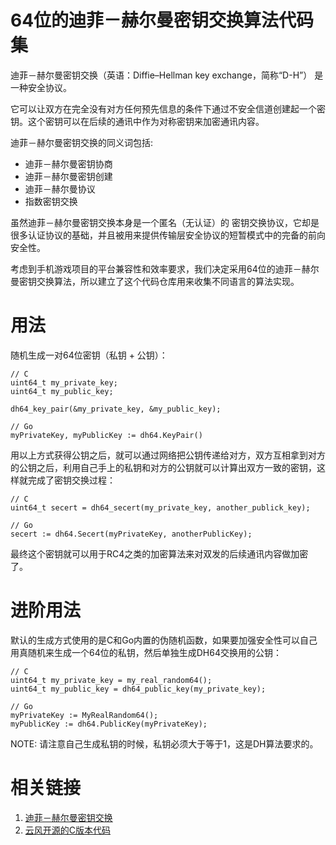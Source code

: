 64位的迪菲－赫尔曼密钥交换算法代码集
===============================

迪菲－赫尔曼密钥交换（英语：Diffie–Hellman key exchange，简称“D-H”） 是一种安全协议。

它可以让双方在完全没有对方任何预先信息的条件下通过不安全信道创建起一个密钥。这个密钥可以在后续的通讯中作为对称密钥来加密通讯内容。

迪菲－赫尔曼密钥交换的同义词包括:

* 迪菲－赫尔曼密钥协商
* 迪菲－赫尔曼密钥创建
* 迪菲－赫尔曼协议
* 指数密钥交换

虽然迪菲－赫尔曼密钥交换本身是一个匿名（无认证）的 密钥交换协议，它却是很多认证协议的基础，并且被用来提供传输层安全协议的短暂模式中的完备的前向安全性。

考虑到手机游戏项目的平台兼容性和效率要求，我们决定采用64位的迪菲－赫尔曼密钥交换算法，所以建立了这个代码仓库用来收集不同语言的算法实现。

用法
====

随机生成一对64位密钥（私钥 + 公钥）：

```
// C
uint64_t my_private_key;
uint64_t my_public_key;

dh64_key_pair(&my_private_key, &my_public_key);

// Go
myPrivateKey, myPublicKey := dh64.KeyPair()
```

用以上方式获得公钥之后，就可以通过网络把公钥传递给对方，双方互相拿到对方的公钥之后，利用自己手上的私钥和对方的公钥就可以计算出双方一致的密钥，这样就完成了密钥交换过程：

```
// C
uint64_t secert = dh64_secert(my_private_key, another_publick_key);

// Go
secert := dh64.Secert(myPrivateKey, anotherPublicKey);
```

最终这个密钥就可以用于RC4之类的加密算法来对双发的后续通讯内容做加密了。

进阶用法
=======

默认的生成方式使用的是C和Go内置的伪随机函数，如果要加强安全性可以自己用真随机来生成一个64位的私钥，然后单独生成DH64交换用的公钥：

```
// C
uint64_t my_private_key = my_real_random64();
uint64_t my_public_key = dh64_public_key(my_private_key);

// Go
myPrivateKey := MyRealRandom64();
myPublicKey := dh64.PublicKey(myPrivateKey);
```

NOTE: 请注意自己生成私钥的时候，私钥必须大于等于1，这是DH算法要求的。

相关链接
=======

1. [迪菲－赫尔曼密钥交换](https://zh.wikipedia.org/wiki/%E8%BF%AA%E8%8F%B2%EF%BC%8D%E8%B5%AB%E5%B0%94%E6%9B%BC%E5%AF%86%E9%92%A5%E4%BA%A4%E6%8D%A2)
2. [云风开源的C版本代码](https://gist.github.com/cloudwu/8838724)
